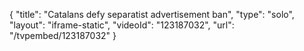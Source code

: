 {
    "title": "Catalans defy separatist advertisement ban",
    "type": "solo",
    "layout": "iframe-static",
    "videoId": "123187032",
    "url": "\/tvpembed\/123187032"
}
